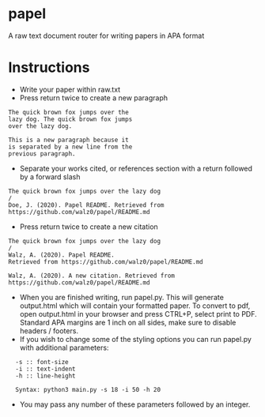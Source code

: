# papel
A raw text document router for writing papers in APA format

# Instructions
- Write your paper within raw.txt
- Press return twice to create a new paragraph
```
The quick brown fox jumps over the 
lazy dog. The quick brown fox jumps
over the lazy dog.

This is a new paragraph because it
is separated by a new line from the
previous paragraph.
```
- Separate your works cited, or references section with a return followed by a forward slash
```
The quick brown fox jumps over the lazy dog
/
Doe, J. (2020). Papel README. Retrieved from https://github.com/walz0/papel/README.md
```
- Press return twice to create a new citation
```
The quick brown fox jumps over the lazy dog
/
Walz, A. (2020). Papel README. 
Retrieved from https://github.com/walz0/papel/README.md

Walz, A. (2020). A new citation. Retrieved from https://github.com/walz0/papel/README.md
```
- When you are finished writing, run papel.py. This will generate output.html which will contain your formatted paper. To convert to pdf, open output.html in your browser and press CTRL+P, select print to PDF. Standard APA margins are 1 inch on all sides, make sure to disable headers / footers.
- If you wish to change some of the styling options you can run papel.py with additional parameters:
```
  -s :: font-size
  -i :: text-indent
  -h :: line-height
  
  Syntax: python3 main.py -s 18 -i 50 -h 20
```
- You may pass any number of these parameters followed by an integer.
